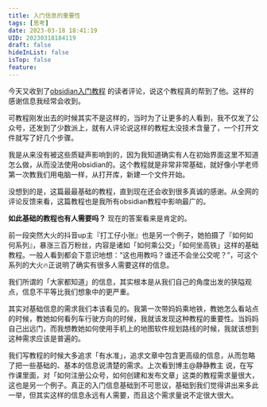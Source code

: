 ```yaml
---
title: 入门信息的重要性
tags: [思考]
date: 2023-03-18 18:41:19
UID: 20230318184119
draft: false
hideInList: false
isTop: false
feature: 
---
```


今天又收到了[obsidian入门教程](https://lillianwho.com/posts/obsidian入门/) 的读者评论，说这个教程真的帮到了他。这样的感谢信息我经常会收到。

可教程刚发出去的时候其实不是这样的，当时为了让更多的人看到，我不仅发了公众号，还发到了少数派上，就有人评论说这样的教程太没技术含量了，一个打开文件就写了好几个步骤。

<!--more-->

我是从来没有被这些质疑声影响到的，因为我知道确实有人在初始界面这里不知道怎么做，从而没法使用obsidian的。这个教程就是非常非常基础，就好像小学老师第一次教我们用电脑一样，从打开库，新建一个文件开始。

没想到的是，这篇最最基础的教程，直到现在还会收到很多真诚的感谢。从全网的评论反馈来看，这篇教程也是我所有obsidian教程中影响最广的。

**如此基础的教程也有人需要吗？** 现在的答案看来是肯定的。

前一段突然大火的抖音up主『打工仔小张』也是另一个例子，她拍摄了『如何如何系列』，暴涨三百万粉丝，内容是诸如「如何乘公交」「如何坐高铁」这样的基础教程。一般人看到都会下意识地想：“这也用教吗？谁还不会坐公交呢？”，可这个系列的大火🔥正说明了确实有很多人需要这样的信息。

我们所谓的「大家都知道」的信息，其实根本是从我们自己的角度出发的狭隘观点，信息不平等比我们想象中的更严重。

其实对基础信息的需求我们本该看见的。我第一次带妈妈乘地铁，教她怎么看站点的时候，教她如何看列车行驶方向的时候，我就该发现这种教程的重要性。当妈妈自己出远门，而我想教她如何使用手机上的地图软件规划路线的时候，我就该想到这种需求应该是普遍的。

我们写教程的时候大多追求「有水准」，追求文章中包含更高级的信息，从而忽略了把一些基础的、基本的信息说清楚的需求。上次看到博主@静静教主 说，在写作课里面，对「如何注册公众号，如何创建和发布文章」这类的教程需求量很大，这也是另一个例子。真正的入门信息基础到不可思议，基础到我们觉得讲出来多此一举，但其实这样的信息永远有人需要，而且这个需求量说不定很大很大。